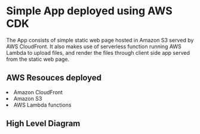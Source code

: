 # Simple App deployed using AWS CDK

The App consists of simple static web page hosted in Amazon S3 served by AWS CloudFront. It also makes use of serverless function running AWS Lambda to upload files, and render the files through client side app served from the static web page.

## AWS Resouces deployed
<li> Amazon CloudFront
<li> Amazon S3
<li> AWS Lambda functions


## High Level Diagram

